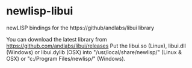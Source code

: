 # newlisp-libui
newLISP bindings for the https://github/andlabs/libui library

You can download the latest library from https://github.com/andlabs/libui/releases
Put the libui.so (Linux), libui.dll (Windows) or libui.dylib (OSX) into 
"/usr/local/share/newlisp/" (Linux & OSX) or "c:/Program Files/newlisp/" (Windows).

